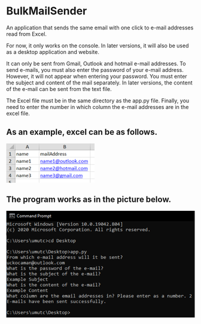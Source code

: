 # BulkMailSender

An application that sends the same email with one click to e-mail addresses read from Excel.

For now, it only works on the console. In later versions, it will also be used as a desktop application and website.

It can only be sent from Gmail, Outlook and hotmail e-mail addresses. To send e-mails, you must also enter the password of your e-mail address. However, it will not appear when entering your password. You must enter the subject and content of the mail separately. In later versions, the content of the e-mail can be sent from the text file.

The Excel file must be in the same directory as the app.py file. Finally, you need to enter the number in which column the e-mail addresses are in the excel file.

## As an example, excel can be as follows.

![Excel](excel.PNG)

## The program works as in the picture below.

![comandLine](comandLine.PNG)

